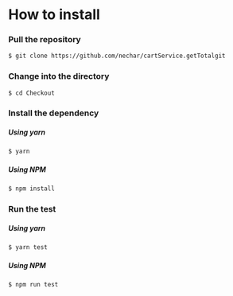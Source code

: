 # How to install

### Pull the repository

```sh
$ git clone https://github.com/nechar/cartService.getTotalgit
```

### Change into the directory

```sh
$ cd Checkout
```

### Install the dependency

##### Using yarn

```sh
$ yarn
```

##### Using NPM

```sh
$ npm install
```

### Run the test

##### Using yarn

```sh
$ yarn test
```

##### Using NPM

```sh
$ npm run test
```
